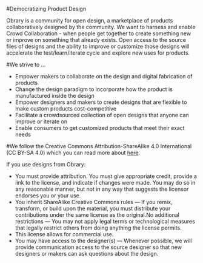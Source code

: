 #Democratizing Product Design

Obrary is a community for open design, a marketplace of products collaboratively designed by the community. We want to harness and enable Crowd Collaboration - when people get together to create something new or improve on something that already exists. Open access to the source files of designs and the ability to improve or customize those designs will  accelerate the test/learn/iterate cycle and explore new uses for products. 

#We strive to ...
- Empower makers to collaborate on the design and digital  fabrication of products
- Change the design paradigm to incorporate how the product is manufactured inside the design
- Empower designers and makers to create designs that are flexible to make custom products cost-competitive
- Facilitate a crowdsourced collection of open designs that anyone can improve or iterate on
- Enable consumers to get customized products that meet their exact needs


 

#We follow the Creative Commons Attribution-ShareAlike 4.0 International (CC BY-SA 4.0) which you can read more about [here](http://creativecommons.org/licenses/by-sa/4.0/). 

If you use designs from Obrary:
- You must provide attribution. You must give appropriate credit, provide a link to the license, and indicate if changes were made. You may do so in any reasonable manner, but not in any way that suggests the licensor endorses you or your use.
- You inherit ShareAlike Creative Commons rules — If you remix, transform, or build upon the material, you must distribute your contributions under the same license as the original.No additional restrictions — You may not apply legal terms or technological measures that legally restrict others from doing anything the license permits.
- This license allows for commercial use.
- You may have access to the designer(s) — Whenever possible, we will provide communication access to the source designer so that new designers or makers can ask questions about the design.
